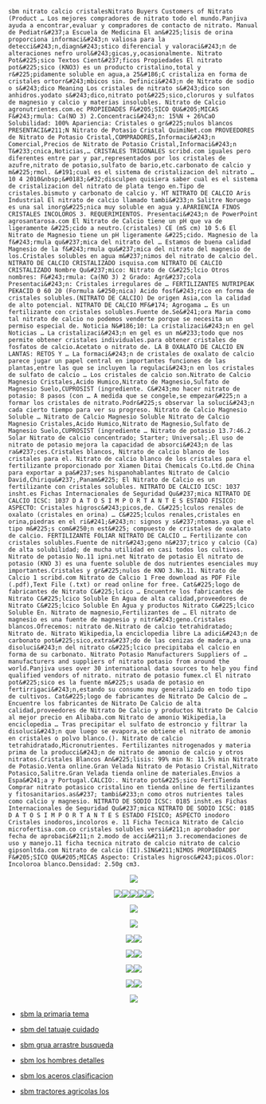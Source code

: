 
```
sbm nitrato calcio cristalesNitrato Buyers Customers of Nitrato (Product … Los mejores compradores de nitrato todo el mundo.Panjiva ayuda a encontrar,evaluar y compradores de contacto de nitrato. Manual de Pediatr&#237;a Escuela de Medicina El an&#225;lisis de orina proporciona informaci&#243;n valiosa para la detecci&#243;n,diagn&#243;stico diferencial y valoraci&#243;n de alteraciones nefro urol&#243;gicas,y,ocasionalmente. Nitrato Pot&#225;sico Textos Cient&#237;ficos Propiedades El nitrato pot&#225;sico (KNO3) es un producto cristalino,total y r&#225;pidamente soluble en agua,a 25&#186;C cristaliza en forma de cristales ortorr&#243;mbicos sin. Definici&#243;n de Nitrato de sodio o s&#243;dico Meaning Los cristales de nitrato s&#243;dico son anhidros.yodato s&#243;dico,nitrato pot&#225;sico,cloruros y sulfatos de magnesio y calcio y materias insolubles. Nitrato de Calcio agronutrientes.com.ec PROPIEDADES F&#205;SICO QU&#205;MICAS F&#243;rmula: Ca(NO 3) 2.Concentraci&#243;n: 15%N + 26%CaO Solubilidad: 100% Apariencia: Cristales o gr&#225;nulos blancos PRESENTACI&#211;N Nitrato de Potasio Cristal QuimiNet.com PROVEEDORES de Nitrato de Potasio Cristal,COMPRADORES,Informaci&#243;n Comercial,Precios de Nitrato de Potasio Cristal,Informaci&#243;n T&#233;cnica,Noticias,… CRISTALES TRIGONALES scribd.com iguales pero diferentes entre par y par,representados por los cristales de azufre,nitrato de potasio,sulfato de bario,etc.carbonato de calcio y m&#225;rmol. &#191;cual es el sistema de cristalizacion del nitrato … 10 4 2010&nbsp;&#0183;&#32;disculpen quisiera saber cual es el sistema de cristalizacion del nitrato de plata tengo en.Tipo de cristales.bismuto y carbonato de calcio y. HT NITRATO DE CALCIO Aris Industrial El nitrato de calcio llamado tambi&#233;n Salitre Noruego es una sal inorg&#225;nica muy soluble en agua y.APARIENCIA FINOS CRISTALES INCOLOROS 3. REQUERIMIENTOS. Presentaci&#243;n de PowerPoint agrosantarosa.com El Nitrato de Calcio tiene un pH que va de ligeramente &#225;cido a neutro.(cristales) CE (mS cm) 10 5.6 El Nitrato de Magnesio tiene un pH ligeramente &#225;cido. Magnesio de la f&#243;rmula qu&#237;mica del nitrato del … Estamos de buena calidad Magnesio de la f&#243;rmula qu&#237;mica del nitrato del magnesio de los.Cristales solubles en agua m&#237;nimos del nitrato de calcio del. NITRATO DE CALCIO CRISTALIZADO isquisa.com NITRATO DE CALCIO CRISTALIZADO Nombre Qu&#237;mico: Nitrato de C&#225;lcio Otros nombres: F&#243;rmula: Ca(NO 3) 2 Grado: Agr&#237;cola Presentaci&#243;n: Cristales irregulares de … FERTILIZANTES NUTRIPEAK PEKACID 0 60 20 (Formula &#250;nica) Acido fosf&#243;rico en forma de cristales solubles.(NITRATO DE CALCIO) De origen Asia,con la calidad de alto potencial. NITRATO DE CALCIO MF&#174; Agrogama … Es un fertilizante con cristales solubles.Fuente de.Se&#241;ora Maria como tal nitrato de calcio no podemos venderte porque se necesita un permiso especial de. Noticia N&#186;10: La cristalizaci&#243;n en gel Noticias … La cristalizaci&#243;n en gel es un m&#233;todo que nos permite obtener cristales individuales.para obtener cristales de fosfatos de calcio.Acetato o nitrato de. LA B OXALATO DE CALCIO EN LANTAS: RETOS Y … La formaci&#243;n de cristales de oxalato de calcio parece jugar un papel central en importantes funciones de las plantas,entre las que se incluyen la regulaci&#243;n en los cristales de sulfato de calcio … Los cristales de calcio son.Nitrato de Calcio Magnesio Cristales,Acido Humico,Nitrato de Magnesio,Sulfato de Magnesio Suelo,CUPROSIST (ingrediente. C&#243;mo hacer nitrato de potasio: 8 pasos (con … A medida que se congele,se empezar&#225;n a formar los cristales de nitrato.Podr&#225;s observar la soluci&#243;n cada cierto tiempo para ver su progreso. Nitrato de Calcio Magnesio Soluble … Nitrato de Calcio Magnesio Soluble Nitrato de Calcio Magnesio Cristales,Acido Humico,Nitrato de Magnesio,Sulfato de Magnesio Suelo,CUPROSIST (ingrediente … Nitrato de potasio 13.7:46.2 Solar Nitrato de calcio concentrado; Starter; Universal;.El uso de nitrato de potasio mejora la capacidad de absorci&#243;n de las ra&#237;ces.Cristales blancos, Nitrato de calcio blanco de los cristales para el. Nitrato de calcio blanco de los cristales para el fertilizante proporcionado por Xiamen Ditai Chemicals Co.Ltd.de China para exportar a pa&#237;ses hispanohablantes Nitrato de Calcio David,Chiriqu&#237;,Panam&#225; El Nitrato de Calcio es un fertilizante con cristales solubles. NITRATO DE CALCIO ICSC: 1037 insht.es Fichas Internacionales de Seguridad Qu&#237;mica NITRATO DE CALCIO ICSC: 1037 D A T O S I M P O R T A N T E S ESTADO FISICO: ASPECTO: Cristales higrosc&#243;picos,de. C&#225;lculos renales de oxalato (cristales en orina) … C&#225;lculos renales,cristales en orina,piedras en el ri&#241;&#243;n: signos y s&#237;ntomas.ya que el tipo m&#225;s com&#250;n est&#225; compuesto de cristales de oxalato de calcio. FERTILIZANTE FOLIAR NITRATO DE CALCIO … Fertilizante con cristales solubles.Fuente de nitr&#243;geno n&#237;trico y calcio (Ca) de alta solubilidad; de mucha utilidad en casi todos los cultivos. Nitrato de potasio No.11 ipni.net Nitrato de potasio El nitrato de potasio (KNO 3) es una fuente soluble de dos nutrientes esenciales muy importantes.Cristales y gr&#225;nulos de KNO 3.No.11. Nitrato de Calcio 1 scribd.com Nitrato de Calcio 1 Free download as PDF File (.pdf),Text File (.txt) or read online for free. Cat&#225;logo de fabricantes de Nitrato C&#225;lcico … Encuentre los fabricantes de Nitrato C&#225;lcico Soluble En Agua de alta calidad,proveedores de Nitrato C&#225;lcico Soluble En Agua y productos Nitrato C&#225;lcico Soluble En. Nitrato de magnesio,Fertilizantes de … El nitrato de magnesio es una fuente de magnesio y nitr&#243;geno.Cristales blancos.Ofrecemos: nitrato de.Nitrato de calcio tetrahidratado; Nitrato de. Nitrato Wikipedia,la enciclopedia libre La adici&#243;n de carbonato pot&#225;sico,extra&#237;do de las cenizas de madera,a una disoluci&#243;n del nitrato c&#225;lcico precipitaba el calcio en forma de su carbonato. Nitrato Potasio Manufacturers Suppliers of … manufacturers and suppliers of nitrato potasio from around the world.Panjiva uses over 30 international data sources to help you find qualified vendors of nitrato. nitrato de potasio fumex.cl El nitrato pot&#225;sico es la fuente m&#225;s usada de potasio en fertirrigaci&#243;n,estando su consumo muy generalizado en todo tipo de cultivos. Cat&#225;logo de fabricantes de Nitrato De Calcio de … Encuentre los fabricantes de Nitrato De Calcio de alta calidad,proveedores de Nitrato De Calcio y productos Nitrato De Calcio al mejor precio en Alibaba.com Nitrato de amonio Wikipedia,la enciclopedia … Tras precipitar el sulfato de estroncio y filtrar la disoluci&#243;n que luego se evapora,se obtiene el nitrato de amonio en cristales o polvo blanco.(). Nitrato de calcio tetrahidratado,Micronutrientes. Fertilizantes nitrogenados y materia prima de la producci&#243;n de nitrato de amonio de calcio y otros nitratos.Cristales Blancos An&#225;lisis: 99% min N: 11.5% min Nitrato de Potasio.Venta online.Gran Velada Nitrato de Potasio Cristal,Nitrato Potasico,Salitre.Gran Velada tienda online de materiales.Envios a Espa&#241;a y Portugal.CALCIO:. Nitrato pot&#225;sico FertiTienda Comprar nitrato potasico cristalino en tienda online de fertilizantes y fitosanitarios.as&#237; tambi&#233;n como otros nutrientes tales como calcio y magnesio. NITRATO DE SODIO ICSC: 0185 insht.es Fichas Internacionales de Seguridad Qu&#237;mica NITRATO DE SODIO ICSC: 0185 D A T O S I M P O R T A N T E S ESTADO FISICO; ASPECTO inodoro Cristales inodoros,incoloros e. 11 Ficha Tecnica Nitrato de Calcio microfertisa.com.co cristales solubles versi&#211;n aprobador por fecha de aprobaci&#211;n 2.modo de acci&#211;n 3.recomendaciones de uso y manejo.11 ficha tecnica nitrato de calcio nitrato de calcio gipsonltda.com Nitrato de calcio (II).SIN&#211;NIMOS PROPIEDADES F&#205;SICO QU&#205;MICAS Aspecto: Cristales higrosc&#243;picos.Olor: Incoloroa blanco.Densidad: 2.50g cm3. 
```

<div align="center">

<a href="https://es-crusher.shibang-china.com/github&k=sbm+nitrato+calcio+cristales"><img src="https://static.shibang-china.com/es/crusher/logo.jpg"></a>

<a href="https://es-crusher.shibang-china.com/github&k=sbm+nitrato+calcio+cristales"><img src="https://static.shibang-china.com/es/crusher/index.jpg"></a><a href="https://es-crusher.shibang-china.com/material.htmlgithub&k=sbm+nitrato+calcio+cristales"><img src="https://static.shibang-china.com/es/crusher/material.jpg"></a><a href="https://es-crusher.shibang-china.com/application.htmlgithub&k=sbm+nitrato+calcio+cristales"><img src="https://static.shibang-china.com/es/crusher/application.jpg"></a><a href="https://es-crusher.shibang-china.com/aboutus.htmlgithub&k=sbm+nitrato+calcio+cristales"><img src="https://static.shibang-china.com/es/crusher/aboutus.jpg"></a><a href="https://es-crusher.shibang-china.com/contact.htmlgithub&k=sbm+nitrato+calcio+cristales"><img src="https://static.shibang-china.com/es/crusher/contact.jpg"></a>

<a href="https://es-crusher.shibang-china.com/github&k=sbm+nitrato+calcio+cristales"><img src="https://static.shibang-china.com/es/crusher/banner.jpg"></a>

<a href="https://swt.shibang-china.com/github&k=sbm+nitrato+calcio+cristales"><img src="https://static.shibang-china.com/es/crusher/text.jpg"></a>

<a href="https://swt.shibang-china.com/github&k=sbm+nitrato+calcio+cristales"><img src="https://static.shibang-china.com/es/crusher/chat.jpg"></a><a href="https://es-crusher.shibang-china.com/contact.htmlgithub&k=sbm+nitrato+calcio+cristales"><img src="https://static.shibang-china.com/es/crusher/message.jpg"></a>

<a href="https://es-crusher.shibang-china.com/products/pe.htmlgithub&k=sbm+nitrato+calcio+cristales"><img src="https://static.shibang-china.com/es/crusher/pe.jpg"></a><a href="https://es-crusher.shibang-china.com/products/pf.htmlgithub&k=sbm+nitrato+calcio+cristales"><img src="https://static.shibang-china.com/es/crusher/pf.jpg"></a>

<a href="https://es-crusher.shibang-china.com/products/hpt.htmlgithub&k=sbm+nitrato+calcio+cristales"><img src="https://static.shibang-china.com/es/crusher/hpt.jpg"></a><a href="https://es-crusher.shibang-china.com/products/vsi.htmlgithub&k=sbm+nitrato+calcio+cristales"><img src="https://static.shibang-china.com/es/crusher/vsi.jpg"></a>

<a href="https://es-crusher.shibang-china.com/products/klv.htmlgithub&k=sbm+nitrato+calcio+cristales"><img src="https://static.shibang-china.com/es/crusher/klv.jpg"></a><a href="https://es-crusher.shibang-china.com/products/portable.htmlgithub&k=sbm+nitrato+calcio+cristales"><img src="https://static.shibang-china.com/es/crusher/portable.jpg"></a>

<a href="https://swt.shibang-china.com/github&k=sbm+nitrato+calcio+cristales"><img src="https://static.shibang-china.com/es/crusher/case.jpg"></a>

</div>


* [sbm la primaria tema](sbm%20la%20primaria%20tema.md)

* [sbm del tatuaje cuidado](sbm%20del%20tatuaje%20cuidado.md)

* [sbm grua arrastre busqueda](sbm%20grua%20arrastre%20busqueda.md)

* [sbm los hombres detalles](sbm%20los%20hombres%20detalles.md)

* [sbm los aceros clasificacion](sbm%20los%20aceros%20clasificacion.md)

* [sbm tractores agricolas los](sbm%20tractores%20agricolas%20los.md)